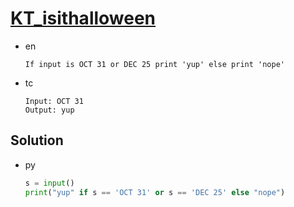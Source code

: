 # [KT_isithalloween](https://open.kattis.com/problems/isithalloween)

* en

  ```en
  If input is OCT 31 or DEC 25 print 'yup' else print 'nope'
  ```

* tc

  ```tc
  Input: OCT 31
  Output: yup
  ```

## Solution

* py

  ```py
  s = input()
  print("yup" if s == 'OCT 31' or s == 'DEC 25' else "nope")
  ```
